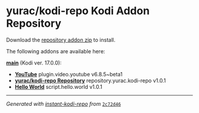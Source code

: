 # yurac/kodi-repo Kodi Addon Repository

Download the [repository addon zip](main/datadir/repository.yurac.kodi-repo/repository.yurac.kodi-repo-1.0.1.zip) to install.

The following addons are available here:

[__main__](main/addons.xml) (Kodi ver. 17.0.0):

- [__YouTube__](main/datadir/plugin.video.youtube/plugin.video.youtube-6.8.5~beta1.zip) plugin.video.youtube v6.8.5~beta1
- [__yurac/kodi-repo Repository__](main/datadir/repository.yurac.kodi-repo/repository.yurac.kodi-repo-1.0.1.zip) repository.yurac.kodi-repo v1.0.1
- [__Hello World__](main/datadir/script.hello.world/script.hello.world-1.0.1.zip) script.hello.world v1.0.1

----
_Generated with [instant-kodi-repo](https://github.com/ping/instant-kodi-repo/) from_ [``2c72d46``](https://github.com/yurac/kodi-repo/commit/2c72d4681093000a5ac72b3652212960578b3a04)
